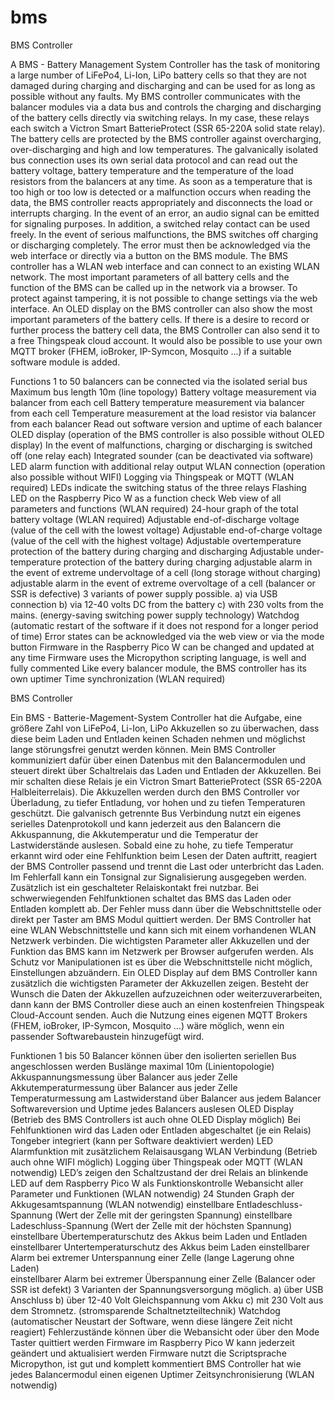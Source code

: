 # bms
BMS Controller

A BMS - Battery Management System Controller has the task of monitoring a large number of LiFePo4, Li-Ion, LiPo battery cells so that they are not damaged during charging and discharging and can be used for as long as possible without any faults.
My BMS controller communicates with the balancer modules via a data bus and controls the charging and discharging of the battery cells directly via switching relays. In my case, these relays each switch a Victron Smart BatterieProtect (SSR 65-220A solid state relay). The battery cells are protected by the BMS controller against overcharging, over-discharging and high and low temperatures. The galvanically isolated bus connection uses its own serial data protocol and can read out the battery voltage, battery temperature and the temperature of the load resistors from the balancers at any time. As soon as a temperature that is too high or too low is detected or a malfunction occurs when reading the data, the BMS controller reacts appropriately and disconnects the load or interrupts charging. In the event of an error, an audio signal can be emitted for signaling purposes. In addition, a switched relay contact can be used freely. In the event of serious malfunctions, the BMS switches off charging or discharging completely. The error must then be acknowledged via the web interface or directly via a button on the BMS module. The BMS controller has a WLAN web interface and can connect to an existing WLAN network. The most important parameters of all battery cells and the function of the BMS can be called up in the network via a browser. To protect against tampering, it is not possible to change settings via the web interface. An OLED display on the BMS controller can also show the most important parameters of the battery cells. If there is a desire to record or further process the battery cell data, the BMS Controller can also send it to a free Thingspeak cloud account. 
It would also be possible to use your own MQTT broker (FHEM, ioBroker, IP-Symcon, Mosquito ...) if a suitable software module is added.

Functions
1 to 50 balancers can be connected via the isolated serial bus
Maximum bus length 10m (line topology)
Battery voltage measurement via balancer from each cell
Battery temperature measurement via balancer from each cell
Temperature measurement at the load resistor via balancer from each balancer
Read out software version and uptime of each balancer 
OLED display (operation of the BMS controller is also possible without OLED display)
In the event of malfunctions, charging or discharging is switched off (one relay each)
Integrated sounder (can be deactivated via software)
LED alarm function with additional relay output
WLAN connection (operation also possible without WIFI) 
Logging via Thingspeak or MQTT (WLAN required)
LEDs indicate the switching status of the three relays
Flashing LED on the Raspberry Pico W as a function check
Web view of all parameters and functions (WLAN required)
24-hour graph of the total battery voltage (WLAN required)
Adjustable end-of-discharge voltage (value of the cell with the lowest voltage)
Adjustable end-of-charge voltage (value of the cell with the highest voltage)
Adjustable overtemperature protection of the battery during charging and discharging
Adjustable under-temperature protection of the battery during charging
adjustable alarm in the event of extreme undervoltage of a cell (long storage without charging)  
adjustable alarm in the event of extreme overvoltage of a cell (balancer or SSR is defective) 
3 variants of power supply possible. a) via USB connection b) via 12-40 volts DC from the battery c) with 230 volts from the mains. (energy-saving switching power supply technology)
Watchdog (automatic restart of the software if it does not respond for a longer period of time)
Error states can be acknowledged via the web view or via the mode button
Firmware in the Raspberry Pico W can be changed and updated at any time
Firmware uses the Micropython scripting language, is well and fully commented
Like every balancer module, the BMS controller has its own uptimer
Time synchronization (WLAN required)

BMS Controller

Ein BMS - Batterie-Magement-System Controller hat die Aufgabe, eine größere Zahl von LiFePo4, Li-Ion, LiPo Akkuzellen so zu überwachen, dass diese beim Laden und Entladen keinen Schaden nehmen und möglichst lange störungsfrei genutzt werden können.
Mein BMS Controller kommuniziert dafür über einen Datenbus mit den Balancermodulen und steuert direkt über Schaltrelais das Laden und Entladen der Akkuzellen. Bei mir schalten diese Relais je ein Victron Smart BatterieProtect (SSR 65-220A Halbleiterrelais). Die Akkuzellen werden durch den BMS Controller vor Überladung, zu tiefer Entladung, vor hohen und zu tiefen Temperaturen geschützt. Die galvanisch getrennte Bus Verbindung nutzt ein eigenes serielles Datenprotokoll und kann jederzeit aus den Balancern die Akkuspannung, die Akkutemperatur und die Temperatur der Lastwiderstände auslesen. Sobald eine zu hohe, zu tiefe Temperatur erkannt wird oder eine Fehlfunktion beim Lesen der Daten auftritt, reagiert der BMS Controller passend und trennt die Last oder unterbricht das Laden. Im Fehlerfall kann ein Tonsignal zur Signalisierung ausgegeben werden. Zusätzlich ist ein geschalteter Relaiskontakt frei nutzbar. Bei schwerwiegenden Fehlfunktionen schaltet das BMS das Laden oder Entladen komplett ab. Der Fehler muss dann über die Webschnittstelle oder direkt per Taster am BMS Modul quittiert werden. Der BMS Controller hat  eine WLAN Webschnittstelle und kann sich mit einem vorhandenen WLAN Netzwerk verbinden. Die wichtigsten Parameter aller Akkuzellen und der Funktion das BMS kann im Netzwerk per Browser aufgerufen werden. Als Schutz vor Manipulationen ist es über die Webschnittstelle nicht möglich, Einstellungen abzuändern. Ein OLED Display auf dem BMS Controller kann zusätzlich die wichtigsten Parameter der Akkuzellen zeigen. Besteht der Wunsch die Daten der Akkuzellen aufzuzeichnen oder weiterzuverarbeiten, dann kann der BMS Controller diese auch an einen kostenfreien Thingspeak Cloud-Account senden. 
Auch die Nutzung eines eigenen MQTT Brokers (FHEM, ioBroker, IP-Symcon, Mosquito …) wäre möglich, wenn ein passender Softwarebaustein hinzugefügt wird.

Funktionen
1 bis 50 Balancer können über den isolierten seriellen Bus angeschlossen werden
Buslänge maximal 10m (Linientopologie)
Akkuspannungsmessung über Balancer aus jeder Zelle
Akkutemperaturmessung über Balancer aus jeder Zelle
Temperaturmessung am Lastwiderstand über Balancer aus jedem Balancer
Softwareversion und Uptime jedes Balancers auslesen 
OLED Display (Betrieb des BMS Controllers ist auch ohne OLED Display möglich)
Bei Fehlfunktionen wird das Laden oder Entladen abgeschaltet (je ein Relais)
Tongeber integriert (kann per Software deaktiviert werden)
LED Alarmfunktion mit zusätzlichem Relaisausgang
WLAN Verbindung (Betrieb auch ohne WIFI möglich) 
Logging über Thingspeak oder MQTT (WLAN notwendig)
LED’s zeigen den Schaltzustand der drei Relais an
blinkende LED auf dem Raspberry Pico W als Funktionskontrolle
Webansicht aller Parameter und Funktionen (WLAN notwendig)
24 Stunden Graph der Akkugesamtspannung (WLAN notwendig)
einstellbare Entladeschluss-Spannung (Wert der Zelle mit der geringsten Spannung)
einstellbare Ladeschluss-Spannung (Wert der Zelle mit der höchsten Spannung)
einstellbare Übertemperaturschutz des Akkus beim Laden und Entladen
einstellbarer Untertemperaturschutz des Akkus beim Laden
einstellbarer Alarm bei extremer Unterspannung einer Zelle (lange Lagerung ohne Laden)  
einstellbarer Alarm bei extremer Überspannung einer Zelle (Balancer oder SSR ist defekt) 
3 Varianten der Spannungsversorgung möglich. a) über USB Anschluss b) über 12-40 Volt Gleichspannung vom Akku c) mit 230 Volt aus dem Stromnetz. (stromsparende Schaltnetzteiltechnik)
Watchdog (automatischer Neustart der Software, wenn diese längere Zeit nicht reagiert)
Fehlerzustände können über die Webansicht oder über den Mode Taster quittiert werden
Firmware im Raspberry Pico W kann jederzeit geändert und aktualisiert werden
Firmware nutzt die Scriptsprache Micropython, ist gut und komplett kommentiert
BMS Controller hat wie jedes Balancermodul einen eigenen Uptimer
Zeitsynchronisierung (WLAN notwendig)
